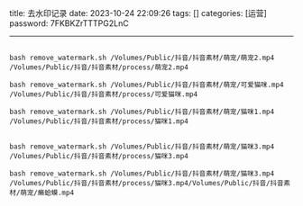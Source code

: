 title: 去水印记录 
date: 2023-10-24 22:09:26 
tags: []
categories: [运营]
password: 7FKBKZrTTTPG2LnC

---
 <!--more-->


 ```

bash remove_watermark.sh /Volumes/Public/抖音/抖音素材/萌宠/萌宠2.mp4 /Volumes/Public/抖音/抖音素材/process/萌宠2.mp4

bash remove_watermark.sh /Volumes/Public/抖音/抖音素材/萌宠/可爱猫咪.mp4 /Volumes/Public/抖音/抖音素材/process/可爱猫咪.mp4

bash remove_watermark.sh /Volumes/Public/抖音/抖音素材/萌宠/猫咪1.mp4 /Volumes/Public/抖音/抖音素材/process/猫咪1.mp4


bash remove_watermark.sh /Volumes/Public/抖音/抖音素材/萌宠/猫咪3.mp4  /Volumes/Public/抖音/抖音素材/process/猫咪3.mp4

bash remove_watermark.sh /Volumes/Public/抖音/抖音素材/萌宠/猫咪3.mp4  /Volumes/Public/抖音/抖音素材/process/猫咪3.mp4/Volumes/Public/抖音/抖音素材/萌宠/癞蛤蟆.mp4

 ```